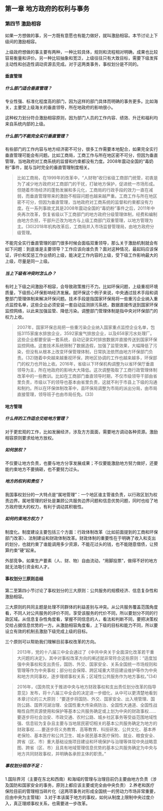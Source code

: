## 第一章 地方政府的权利与事务
### 第四节 激励相容
如果一方想做的事，另一方既有意愿也有能力做好，就叫激励相容。本节讨论上下级间的激励相容。

上级政府想做的事主要有两种，一种比较具体，规则和流程相对明确，成果也比较容易衡量和评价。另一种比较抽象和宽泛，上级往往只有大致目标，需要下级发挥主动性和创造性调动资源去完成。对于这两类事务，事权划分是不同的。

#### 垂直管理
##### 什么部门适合垂直管理？
专业性强、标准化程度高的部门，因为这样的部门具体而明确的事务更多。比如海关，主要受上级海关的垂直领导，所在地政府的影响很小。

这种权力划分符合激励相容原则，因为部门人员的工作内容、绩效、升迁和福利均来自系统内部的上级。
##### 什么部门不能完全实行垂直管理？
有些部门的工作内容与地方经济密不可分，很多工作需要本地配合，如果完全实行垂直管理可能会有问题。比如工商局，工商工作与所在地区密不可分，但因为垂直管理，当地政府对工商系统的监督和约束都没有力度。2008年震动全国的“毒奶粉”事件，就与当时完全的垂直管理制度相关。
> 比如工商局，在1999年的改革中，“人财物”收归省级工商部门统管，初衷是为了减少地方政府对工商部门的干扰，打破地方保护，促进统一市场形成。但随着市场经济的蓬勃发展和多元化，工商局的行政手段的效力一直在减弱，而垂直管理带来的激励不相容问题也越来越严重。工商工作与所在地区密不可分，但因为垂直管理，当地政府对工商系统的监督和约束都没有力度。在一系列事故尤其是2008年震动全国的“毒奶粉”事件之后，2011年中央再次改革，恢复省级以下工商部门的地方政府分级管理体制，经费和编制由地方负担，干部升迁改为地方与上级工商部门双重管理，以地方管理为主。(30)2018年机构改革后，工商局并入市场监督管理局，由地方政府分级管理。

不能完全实行垂直管理的部门很多时候会面临双重领导，那么关于激励机制就会有如下问题：到底谁是主要领导？工作应该向谁负责？面对这种情况，最起码应该保证，评价和奖惩工作业绩的上级，能决定工作内容的上级，受下级工作影响最大的上级，尽量是同一上级。
##### 当上下级有冲突时怎么办？
有时上下级之间激励不相容，会导致政策推行不力。比如环保问题，上级重视环境质量，下级担心环保影响经济发展。就环保这个例子来说，中央通过技术手段和调整部门管理体制来解决环保问题。技术手段是指国家环保局将一些重污企业纳入重点监控名单，这些企业必须安装一套自动监测排污系统，数据直接传送到国家环保监控网络，以此来加强监管、降低污染。调整部门管理体制是指中央对环保部门的权力上收。
> 2007年，国家环保总局把一些重污染企业纳入国家重点监控企业名单，包括3115家废水排放企业，3592家废气排放企业，以及658家污水处理厂。这些企业都要安装一套系统，自动记录实时排放数据并直接传送到国家环保监控网络。这套技术系统限制了数据造假，加强了监管效果，大幅降低了污染，但没有从根本上改变环保管理体制，日常执法依然由地方环保部门负责。(32)随着中央越来越重视环保，跨地区协调的工作也越来越多，环保部门的权力也开始上收。2016年，省级以下环保机构调整为以省环保厅垂直领导为主，所在地政府的影响大大降低。这次调整吸取了工商行政管理体制改革中的一些教训。比如在工商部门垂直领导时期，不仅市级领导干部由省里负责，市级以下的领导也基本由省里负责，这就不利于市县上下级的沟通和制约。所以在环保体制改革中，县环保局调整为市局的派出分局，由市局直接管理，领导班子也由市局任免。(33)

#### 地方管理
##### 什么样的工作适合交给地方管理？
对于更宏观的工作，比如发展经济，涉及方方面面，需要地方调动各种资源。激励相容原则要求给地方放权。
##### 如何放权？
不仅要让地方负责，也要与地方分享发展成果；不仅要能激励地方努力做好，还要能约束地方不要搞砸，也不要努力过头。
##### 地方的权利和责任？
我国事权划分的一大特点是“属地管理”：一个地区谁主管谁负责，以行政区划为权责边界。属地管理的好处是兼顾公共服务边界问题和信息优势问题，同时也给了地方政府很大的权力，有利于调动其积极性。
##### 如何约束地方权力？
制度化。制度建设主要包括三个方面：行政体制改革（比如前面提到的工商和环保部门改革）、法制建设和财政体制改革。财政体制的重要性在于明确了收入和支出的划分，也就约束了谁能调用多少资源，不能花过头的钱，也不能随意借债，让预算约束“硬”起来。

外部竞争。如果生产要素（人、财、物）自由流动，“用脚投票”，做得不好的地方就无法吸引资金和人才。

#### 事权划分三原则总结
第二至第四小节讨论了事权划分的三大原则：公共服务的规模经济、信息复杂性和激励相容。

三大原则的共同主题是处理不同群体的利益差别与冲突。从公共服务覆盖范围角度看，不同人对公共服务的评价不同，享受该服务的代价不同，所以要划分不同的行政区域。从信息复杂性角度看，掌握不同信息的人，看法和判断不同，要把决策权交给占据信息优势的一方。从激励相容角度看，上下级的目标和能力不同，所以要设立有效的机制去激励下级完成上级的目标。

三个原则可以帮助我们理解目前事权改革的方向。
> 2013年，党的十八届三中全会通过了《中共中央关于全面深化改革若干重大问题的决定》，其中对事权改革方向的阐述就非常符合这些原则：“适度加强中央事权和支出责任，国防、外交、国家安全、关系全国统一市场规则和管理等作为中央事权；部分社会保障、跨区域重大项目建设维护等作为中央和地方共同事权，逐步理顺事权关系；区域性公共服务作为地方事权。”(34)

> 2016年，《国务院关于推进中央与地方财政事权和支出责任划分改革的指导意见》发布，将十八届三中全会的决定进一步细化，从中可以更清楚地看到本章讨论的三大原则：“要逐步将国防、外交、国家安全、出入境管理、国防公路、国界河湖治理、全国性重大传染病防治、全国性大通道、全国性战略性自然资源使用和保护等基本公共服务确定或上划为中央的财政事权……要逐步将社会治安、市政交通、农村公路、城乡社区事务等受益范围地域性强、信息较为复杂且主要与当地居民密切相关的基本公共服务确定为地方的财政事权……要逐步将义务教育、高等教育、科技研发、公共文化、基本养老保险、基本医疗和公共卫生、城乡居民基本医疗保险、就业、粮食安全、跨省（区、市）重大基础设施项目建设和环境保护与治理等体现中央战略意图、跨省（区、市）且具有地域管理信息优势的基本公共服务确定为中央与地方共同财政事权，并明确各承担主体的职责。”

##### 事权划分现存不足：
1.国际界河（主要在东北和西南）和海域的管理与治理目前仍主要由地方负责（涉及国防和国家安全的事务，原则上都应该主要或完全由中央负责）
2.养老和医疗保险目前的管理相当碎片化（这两项事务对形成全国统一的劳动力市场非常重要，应由中央为主管辖）
3.对于本该属于地方的事权，如何从制度上限制中央过度介入，真正理顺事权关系，也需要进一步改革。
